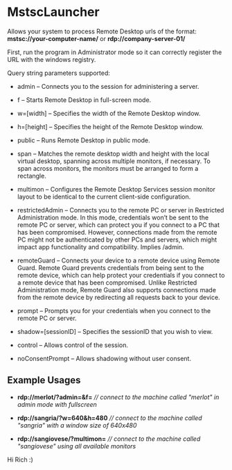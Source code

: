 # MstscLauncher

Allows your system to process Remote Desktop urls of the format: **mstsc://your-computer-name/** or **rdp://company-server-01/**

First, run the program in Administrator mode so it can correctly register the URL with the windows registry.

Query string parameters supported:

* admin – Connects you to the session for administering a server.

* f – Starts Remote Desktop in full-screen mode.

* w=[width] – Specifies the width of the Remote Desktop window.

* h=[height] – Specifies the height of the Remote Desktop window.

* public – Runs Remote Desktop in public mode.

* span – Matches the remote desktop width and height with the local virtual desktop, spanning across multiple monitors, if necessary. To span across monitors, the monitors must be arranged to form a rectangle.

* multimon – Configures the Remote Desktop Services session monitor layout to be identical to the current client-side configuration.

* restrictedAdmin – Connects you to the remote PC or server in Restricted Administration mode. In this mode, credentials won’t be sent to the remote PC or server, which can protect you if you connect to a PC that has been compromised. However, connections made from the remote PC might not be authenticated by other PCs and servers, which might impact app functionality and compatibility. Implies /admin.

* remoteGuard – Connects your device to a remote device using Remote Guard. Remote Guard prevents credentials from being sent to the remote device, which can help protect your credentials if you connect to a remote device that has been compromised. Unlike Restricted Administration mode, Remote Guard also supports connections made from the remote device by redirecting all requests back to your device.

* prompt – Prompts you for your credentials when you connect to the remote PC or server.

* shadow=[sessionID] – Specifies the sessionID that you wish to view.

* control – Allows control of the session.

* noConsentPrompt – Allows shadowing without user consent.

## Example Usages

* **rdp://merlot/?admin=&f=**  _// connect to the machine called "merlot" in admin mode with fullscreen_

* **rdp://sangria/?w=640&h=480** _// connect to the machine called "sangria" with a window size of 640x480_

* **rdp://sangiovese/?multimon=** _// connect to the machine called "sangiovese" using all available monitors_

Hi Rich :)
